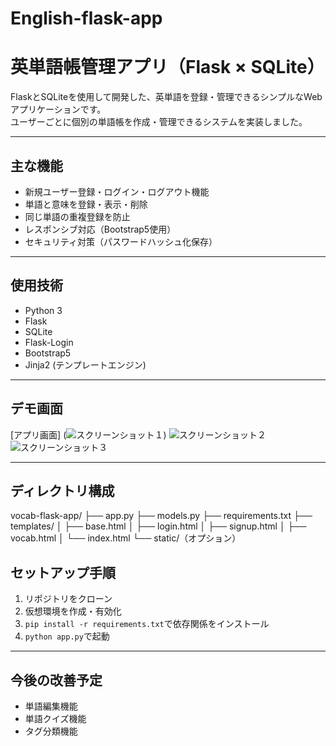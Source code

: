 # English-flask-app
# 英単語帳管理アプリ（Flask × SQLite）

FlaskとSQLiteを使用して開発した、英単語を登録・管理できるシンプルなWebアプリケーションです。  
ユーザーごとに個別の単語帳を作成・管理できるシステムを実装しました。

---

## 主な機能
- 新規ユーザー登録・ログイン・ログアウト機能
- 単語と意味を登録・表示・削除
- 同じ単語の重複登録を防止
- レスポンシブ対応（Bootstrap5使用）
- セキュリティ対策（パスワードハッシュ化保存）

---

## 使用技術
- Python 3
- Flask
- SQLite
- Flask-Login
- Bootstrap5
- Jinja2 (テンプレートエンジン)

---

## デモ画面
[アプリ画面]
(![スクリーンショット１](https://github.com/user-attachments/assets/566a420a-f248-49fc-ab57-26bcf8ffae55))
![スクリーンショット２](https://github.com/user-attachments/assets/d2df5c8e-9f03-4649-910e-743661d0c128)
![スクリーンショット３](https://github.com/user-attachments/assets/09057f01-4cac-403b-a294-060f6713d3fd)



---

## ディレクトリ構成
vocab-flask-app/ ├── app.py ├── models.py ├── requirements.txt ├── templates/ │ ├── base.html │ ├── login.html │ ├── signup.html │ ├── vocab.html │ └── index.html └── static/（オプション）

## セットアップ手順

1. リポジトリをクローン
2. 仮想環境を作成・有効化
3. `pip install -r requirements.txt`で依存関係をインストール
4. `python app.py`で起動

---

## 今後の改善予定
- 単語編集機能
- 単語クイズ機能
- タグ分類機能
